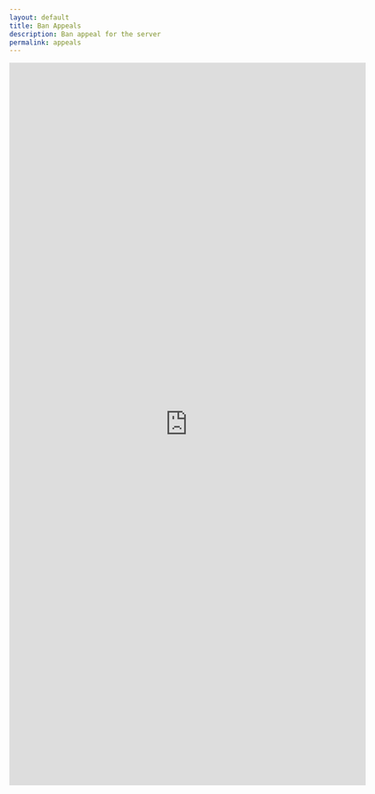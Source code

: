 ```yaml
---
layout: default
title: Ban Appeals
description: Ban appeal for the server
permalink: appeals
---
```


<iframe src="https://docs.google.com/forms/d/e/1FAIpQLSexp85b8ZjtUJxpcTn-giXD7T6TkDjna1l3fKUFWWl8n7s3Cg/viewform?embedded=true" width="640" height="1299" frameborder="0" marginheight="0" marginwidth="0">Loading…</iframe>

